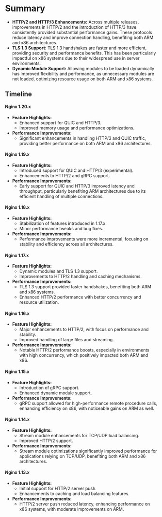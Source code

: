 # Summary
- **HTTP/2 and HTTP/3 Enhancements:** Across multiple releases, improvements in HTTP/2 and the introduction of HTTP/3 have consistently provided substantial performance gains. These protocols reduce latency and improve connection handling, benefiting both ARM and x86 architectures.
- **TLS 1.3 Support:** TLS 1.3 handshakes are faster and more efficient, providing security and performance benefits. This has been particularly impactful on x86 systems due to their widespread use in server environments.
- **Dynamic Module Support:** Allowing modules to be loaded dynamically has improved flexibility and performance, as unnecessary modules are not loaded, optimizing resource usage on both ARM and x86 systems.

## Timeline

#### Nginx 1.20.x
- **Feature Highlights:**
  - Enhanced support for QUIC and HTTP/3.
  - Improved memory usage and performance optimizations.
- **Performance Improvements:**
  - Significant enhancements in handling HTTP/3 and QUIC traffic, providing better performance on both ARM and x86 architectures.

#### Nginx 1.19.x
- **Feature Highlights:**
  - Introduced support for QUIC and HTTP/3 (experimental).
  - Enhancements to HTTP/2 and gRPC support.
- **Performance Improvements:**
  - Early support for QUIC and HTTP/3 improved latency and throughput, particularly benefiting ARM architectures due to its efficient handling of multiple connections.

#### Nginx 1.18.x
- **Feature Highlights:**
  - Stabilization of features introduced in 1.17.x.
  - Minor performance tweaks and bug fixes.
- **Performance Improvements:**
  - Performance improvements were more incremental, focusing on stability and efficiency across all architectures.

#### Nginx 1.17.x
- **Feature Highlights:**
  - Dynamic modules and TLS 1.3 support.
  - Improvements to HTTP/2 handling and caching mechanisms.
- **Performance Improvements:**
  - TLS 1.3 support provided faster handshakes, benefiting both ARM and x86 systems.
  - Enhanced HTTP/2 performance with better concurrency and resource utilization.

#### Nginx 1.16.x
- **Feature Highlights:**
  - Major enhancements to HTTP/2, with focus on performance and stability.
  - Improved handling of large files and streaming.
- **Performance Improvements:**
  - Notable HTTP/2 performance boosts, especially in environments with high concurrency, which positively impacted both ARM and x86.

#### Nginx 1.15.x
- **Feature Highlights:**
  - Introduction of gRPC support.
  - Enhanced dynamic module support.
- **Performance Improvements:**
  - gRPC support allowed for high-performance remote procedure calls, enhancing efficiency on x86, with noticeable gains on ARM as well.

#### Nginx 1.14.x
- **Feature Highlights:**
  - Stream module enhancements for TCP/UDP load balancing.
  - Improved HTTP/2 support.
- **Performance Improvements:**
  - Stream module optimizations significantly improved performance for applications relying on TCP/UDP, benefiting both ARM and x86 architectures.

#### Nginx 1.13.x
- **Feature Highlights:**
  - Initial support for HTTP/2 server push.
  - Enhancements to caching and load balancing features.
- **Performance Improvements:**
  - HTTP/2 server push reduced latency, enhancing performance on x86 systems, with moderate improvements on ARM.
